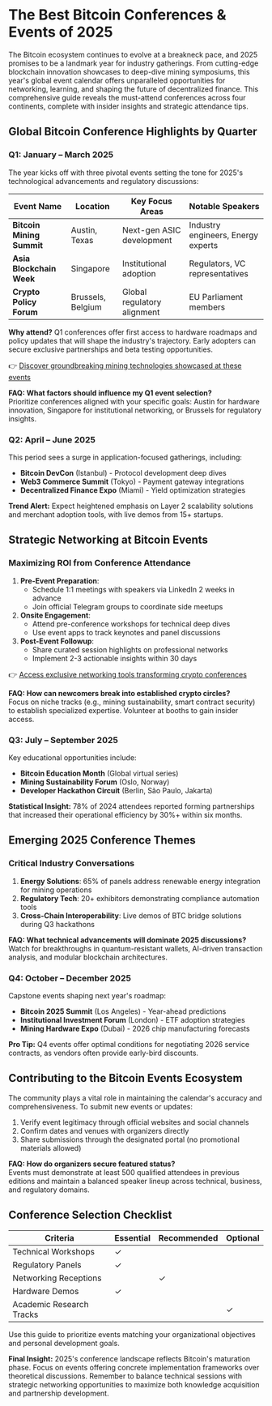 # The Best Bitcoin Conferences & Events of 2025

The Bitcoin ecosystem continues to evolve at a breakneck pace, and 2025 promises to be a landmark year for industry gatherings. From cutting-edge blockchain innovation showcases to deep-dive mining symposiums, this year's global event calendar offers unparalleled opportunities for networking, learning, and shaping the future of decentralized finance. This comprehensive guide reveals the must-attend conferences across four continents, complete with insider insights and strategic attendance tips.

## Global Bitcoin Conference Highlights by Quarter

### Q1: January – March 2025  
The year kicks off with three pivotal events setting the tone for 2025's technological advancements and regulatory discussions:

| Event Name               | Location          | Key Focus Areas                  | Notable Speakers                |
|--------------------------|-------------------|----------------------------------|---------------------------------|
| **Bitcoin Mining Summit** | Austin, Texas     | Next-gen ASIC development        | Industry engineers, Energy experts |
| **Asia Blockchain Week**  | Singapore         | Institutional adoption           | Regulators, VC representatives  |
| **Crypto Policy Forum**   | Brussels, Belgium | Global regulatory alignment      | EU Parliament members           |

**Why attend?** Q1 conferences offer first access to hardware roadmaps and policy updates that will shape the industry's trajectory. Early adopters can secure exclusive partnerships and beta testing opportunities.

👉 [Discover groundbreaking mining technologies showcased at these events](https://bit.ly/okx-bonus)

**FAQ: What factors should influence my Q1 event selection?**  
Prioritize conferences aligned with your specific goals: Austin for hardware innovation, Singapore for institutional networking, or Brussels for regulatory insights.

### Q2: April – June 2025  
This period sees a surge in application-focused gatherings, including:

- **Bitcoin DevCon** (Istanbul) - Protocol development deep dives  
- **Web3 Commerce Summit** (Tokyo) - Payment gateway integrations  
- **Decentralized Finance Expo** (Miami) - Yield optimization strategies  

**Trend Alert:** Expect heightened emphasis on Layer 2 scalability solutions and merchant adoption tools, with live demos from 15+ startups.

## Strategic Networking at Bitcoin Events

### Maximizing ROI from Conference Attendance  
1. **Pre-Event Preparation**:  
   - Schedule 1:1 meetings with speakers via LinkedIn 2 weeks in advance  
   - Join official Telegram groups to coordinate side meetups  
2. **Onsite Engagement**:  
   - Attend pre-conference workshops for technical deep dives  
   - Use event apps to track keynotes and panel discussions  
3. **Post-Event Followup**:  
   - Share curated session highlights on professional networks  
   - Implement 2-3 actionable insights within 30 days  

👉 [Access exclusive networking tools transforming crypto conferences](https://bit.ly/okx-bonus)

**FAQ: How can newcomers break into established crypto circles?**  
Focus on niche tracks (e.g., mining sustainability, smart contract security) to establish specialized expertise. Volunteer at booths to gain insider access.

### Q3: July – September 2025  
Key educational opportunities include:

- **Bitcoin Education Month** (Global virtual series)  
- **Mining Sustainability Forum** (Oslo, Norway)  
- **Developer Hackathon Circuit** (Berlin, São Paulo, Jakarta)  

**Statistical Insight:** 78% of 2024 attendees reported forming partnerships that increased their operational efficiency by 30%+ within six months.

## Emerging 2025 Conference Themes

### Critical Industry Conversations  
1. **Energy Solutions**: 65% of panels address renewable energy integration for mining operations  
2. **Regulatory Tech**: 20+ exhibitors demonstrating compliance automation tools  
3. **Cross-Chain Interoperability**: Live demos of BTC bridge solutions during Q3 hackathons  

**FAQ: What technical advancements will dominate 2025 discussions?**  
Watch for breakthroughs in quantum-resistant wallets, AI-driven transaction analysis, and modular blockchain architectures.

### Q4: October – December 2025  
Capstone events shaping next year's roadmap:

- **Bitcoin 2025 Summit** (Los Angeles) - Year-ahead predictions  
- **Institutional Investment Forum** (London) - ETF adoption strategies  
- **Mining Hardware Expo** (Dubai) - 2026 chip manufacturing forecasts  

**Pro Tip:** Q4 events offer optimal conditions for negotiating 2026 service contracts, as vendors often provide early-bird discounts.

## Contributing to the Bitcoin Events Ecosystem

The community plays a vital role in maintaining the calendar's accuracy and comprehensiveness. To submit new events or updates:

1. Verify event legitimacy through official websites and social channels  
2. Confirm dates and venues with organizers directly  
3. Share submissions through the designated portal (no promotional materials allowed)  

**FAQ: How do organizers secure featured status?**  
Events must demonstrate at least 500 qualified attendees in previous editions and maintain a balanced speaker lineup across technical, business, and regulatory domains.

## Conference Selection Checklist

| Criteria                | Essential | Recommended | Optional |
|-------------------------|-----------|-------------|----------|
| Technical Workshops     | ✓         |             |          |
| Regulatory Panels       | ✓         |             |          |
| Networking Receptions   |           | ✓           |          |
| Hardware Demos          | ✓         |             |          |
| Academic Research Tracks|           |             | ✓        |

Use this guide to prioritize events matching your organizational objectives and personal development goals.

**Final Insight:** 2025's conference landscape reflects Bitcoin's maturation phase. Focus on events offering concrete implementation frameworks over theoretical discussions. Remember to balance technical sessions with strategic networking opportunities to maximize both knowledge acquisition and partnership development.